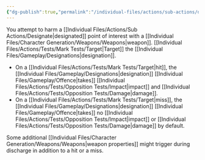 ```yaml
---
{"dg-publish":true,"permalink":"/individual-files/actions/sub-actions/discharge/"}
---
```


You attempt to harm a [[Individual Files/Actions/Sub Actions/Designate\|designated]] point of interest with a [[Individual Files/Character Generation/Weapons/Weapons\|weapon]]. [[Individual Files/Actions/Tests/Mark Tests/Target\|Target]] the [[Individual Files/Gameplay/Designations\|designation]].
- On a [[Individual Files/Actions/Tests/Mark Tests/Target\|hit]], the [[Individual Files/Gameplay/Designations\|designation]] [[Individual Files/Gameplay/Offence\|takes]] [[Individual Files/Actions/Tests/Opposition Tests/Impact\|impact]] and [[Individual Files/Actions/Tests/Opposition Tests/Damage\|damage]].
- On a [[Individual Files/Actions/Tests/Mark Tests/Target\|miss]], the [[Individual Files/Gameplay/Designations\|designation]] [[Individual Files/Gameplay/Offence\|takes]] no [[Individual Files/Actions/Tests/Opposition Tests/Impact\|impact]] or [[Individual Files/Actions/Tests/Opposition Tests/Damage\|damage]] by default.

Some additional [[Individual Files/Character Generation/Weapons/Weapons\|weapon properties]] might trigger during discharge in addition to a hit or a miss.